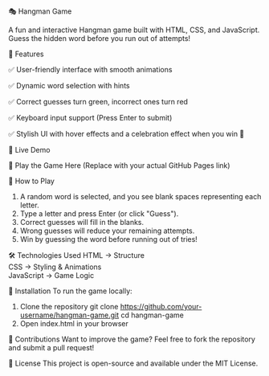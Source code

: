 🎭 Hangman Game

A fun and interactive Hangman game built with HTML, CSS, and JavaScript. Guess the hidden word before you run out of attempts!

🔹 Features

✅ User-friendly interface with smooth animations

✅ Dynamic word selection with hints

✅ Correct guesses turn green, incorrect ones turn red

✅ Keyboard input support (Press Enter to submit)

✅ Stylish UI with hover effects and a celebration effect when you win 🎉

🚀 Live Demo

🔗 Play the Game Here (Replace with your actual GitHub Pages link)

📌 How to Play
1. A random word is selected, and you see blank spaces representing each letter.
2. Type a letter and press Enter (or click "Guess").
3. Correct guesses will fill in the blanks.
4. Wrong guesses will reduce your remaining attempts.
5. Win by guessing the word before running out of tries!
   
🛠️ Technologies Used
   HTML → Structure   
   CSS → Styling & Animations   
   JavaScript → Game Logic   
   
📂 Installation
To run the game locally:
1. Clone the repository
   git clone https://github.com/your-username/hangman-game.git
   cd hangman-game
2. Open index.html in your browser
   
📌 Contributions
Want to improve the game? Feel free to fork the repository and submit a pull request!

📜 License
This project is open-source and available under the MIT License.

